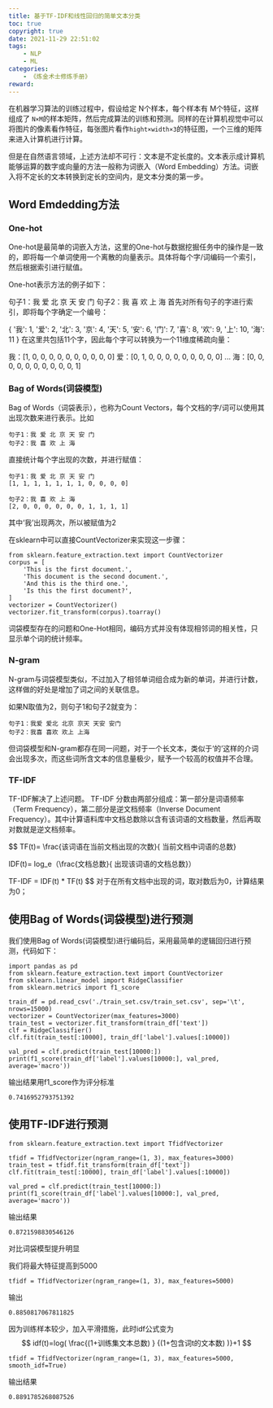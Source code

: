 ```yaml
---
title: 基于TF-IDF和线性回归的简单文本分类
toc: true
copyright: true
date: 2021-11-29 22:51:02
tags:
    - NLP
    - ML
categories:
    - 《炼金术士修炼手册》
reward:
---
```


在机器学习算法的训练过程中，假设给定 
N个样本，每个样本有 M个特征，这样组成了 `N×M`的样本矩阵，然后完成算法的训练和预测。同样的在计算机视觉中可以将图片的像素看作特征，每张图片看作`hight×width×3`的特征图，一个三维的矩阵来进入计算机进行计算。

但是在自然语言领域，上述方法却不可行：文本是不定长度的。文本表示成计算机能够运算的数字或向量的方法一般称为词嵌入（Word Embedding）方法。词嵌入将不定长的文本转换到定长的空间内，是文本分类的第一步。
## Word Emdedding方法
### One-hot
One-hot是最简单的词嵌入方法，这里的One-hot与数据挖掘任务中的操作是一致的，即将每一个单词使用一个离散的向量表示。具体将每个字/词编码一个索引，然后根据索引进行赋值。

One-hot表示方法的例子如下：

句子1：我 爱 北 京 天 安 门
句子2：我 喜 欢 上 海
首先对所有句子的字进行索引，即将每个字确定一个编号：

{
    '我': 1, '爱': 2, '北': 3, '京': 4, '天': 5,
  '安': 6, '门': 7, '喜': 8, '欢': 9, '上': 10, '海': 11
}
在这里共包括11个字，因此每个字可以转换为一个11维度稀疏向量：

我：[1, 0, 0, 0, 0, 0, 0, 0, 0, 0, 0]
爱：[0, 1, 0, 0, 0, 0, 0, 0, 0, 0, 0]
...
海：[0, 0, 0, 0, 0, 0, 0, 0, 0, 0, 1]

### Bag of Words(词袋模型)

Bag of Words（词袋表示），也称为Count Vectors，每个文档的字/词可以使用其出现次数来进行表示。比如

    句子1：我 爱 北 京 天 安 门
    句子2：我 喜 欢 上 海
    
直接统计每个字出现的次数，并进行赋值：

    句子1：我 爱 北 京 天 安 门
    [1, 1, 1, 1, 1, 1, 1, 0, 0, 0, 0]

    句子2：我 喜 欢 上 海
    [2, 0, 0, 0, 0, 0, 0, 1, 1, 1, 1]
   
   
其中‘我’出现两次，所以被赋值为2

在sklearn中可以直接CountVectorizer来实现这一步骤：

    from sklearn.feature_extraction.text import CountVectorizer
    corpus = [
        'This is the first document.',
        'This document is the second document.',
        'And this is the third one.',
        'Is this the first document?',
    ]
    vectorizer = CountVectorizer()
    vectorizer.fit_transform(corpus).toarray()
   
词袋模型存在的问题和One-Hot相同，编码方式并没有体现相邻词的相关性，只显示单个词的统计频率。
    
### N-gram
N-gram与词袋模型类似，不过加入了相邻单词组合成为新的单词，并进行计数，这样做的好处是增加了词之间的关联信息。

如果N取值为2，则句子1和句子2就变为：

    句子1：我爱 爱北 北京 京天 天安 安门
    句子2：我喜 喜欢 欢上 上海

但词袋模型和N-gram都存在同一问题，对于一个长文本，类似于‘的’这样的介词会出现多次，而这些词所含文本的信息量极少，赋予一个较高的权值并不合理。

### TF-IDF
TF-IDF解决了上述问题。
TF-IDF 分数由两部分组成：第一部分是词语频率（Term Frequency），第二部分是逆文档频率（Inverse Document Frequency）。其中计算语料库中文档总数除以含有该词语的文档数量，然后再取对数就是逆文档频率。

$$
TF(t)= \frac{该词语在当前文档出现的次数}{ 当前文档中词语的总数}

IDF(t)= log_e（\frac{文档总数}{ 出现该词语的文档总数}）

TF-IDF = IDF(t) * TF(t)
$$
对于在所有文档中出现的词，取对数后为0，计算结果为0；

## 使用Bag of Words(词袋模型)进行预测

我们使用Bag of Words(词袋模型)进行编码后，采用最简单的逻辑回归进行预测，代码如下：

    import pandas as pd
    from sklearn.feature_extraction.text import CountVectorizer
    from sklearn.linear_model import RidgeClassifier
    from sklearn.metrics import f1_score
    
    train_df = pd.read_csv('./train_set.csv/train_set.csv', sep='\t', nrows=15000)
    vectorizer = CountVectorizer(max_features=3000)
    train_test = vectorizer.fit_transform(train_df['text'])
    clf = RidgeClassifier()
    clf.fit(train_test[:10000], train_df['label'].values[:10000])
    
    val_pred = clf.predict(train_test[10000:])
    print(f1_score(train_df['label'].values[10000:], val_pred, average='macro'))
    
    
输出结果用f1_score作为评分标准

    0.7416952793751392

## 使用TF-IDF进行预测

    from sklearn.feature_extraction.text import TfidfVectorizer

    tfidf = TfidfVectorizer(ngram_range=(1, 3), max_features=3000)
    train_test = tfidf.fit_transform(train_df['text'])
    clf.fit(train_test[:10000], train_df['label'].values[:10000])
    
    val_pred = clf.predict(train_test[10000:])
    print(f1_score(train_df['label'].values[10000:], val_pred, average='macro'))
    
输出结果

    0.8721598830546126
    
对比词袋模型提升明显

我们将最大特征提高到5000


    tfidf = TfidfVectorizer(ngram_range=(1, 3), max_features=5000)
    
输出

    0.8850817067811825

因为训练样本较少，加入平滑措施，此时idf公式变为
$$
idf(t)=log( \frac{(1+训练集文本总数) } {(1+包含词t的文本数) )}+1
$$

    tfidf = TfidfVectorizer(ngram_range=(1, 3), max_features=5000, smooth_idf=True)
    
输出结果

    0.8891785268087526